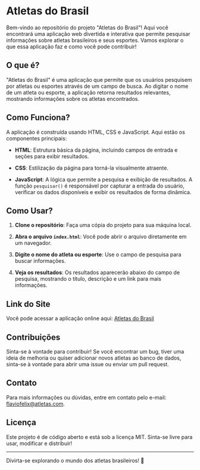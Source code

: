# Atletas do Brasil

Bem-vindo ao repositório do projeto "Atletas do Brasil"! Aqui você encontrará uma aplicação web divertida e interativa que permite pesquisar informações sobre atletas brasileiros e seus esportes. Vamos explorar o que essa aplicação faz e como você pode contribuir!

## O que é?

"Atletas do Brasil" é uma aplicação que permite que os usuários pesquisem por atletas ou esportes através de um campo de busca. Ao digitar o nome de um atleta ou esporte, a aplicação retorna resultados relevantes, mostrando informações sobre os atletas encontrados.

## Como Funciona?

A aplicação é construída usando HTML, CSS e JavaScript. Aqui estão os componentes principais:

- **HTML**: Estrutura básica da página, incluindo campos de entrada e seções para exibir resultados.
  
- **CSS**: Estilização da página para torná-la visualmente atraente.
  
- **JavaScript**: A lógica que permite a pesquisa e exibição de resultados. A função `pesquisar()` é responsável por capturar a entrada do usuário, verificar os dados disponíveis e exibir os resultados de forma dinâmica.

## Como Usar?

1. **Clone o repositório**: Faça uma cópia do projeto para sua máquina local.
  
2. **Abra o arquivo `index.html`**: Você pode abrir o arquivo diretamente em um navegador.

3. **Digite o nome do atleta ou esporte**: Use o campo de pesquisa para buscar informações.

4. **Veja os resultados**: Os resultados aparecerão abaixo do campo de pesquisa, mostrando o título, descrição e um link para mais informações.

## Link do Site

Você pode acessar a aplicação online aqui: [Atletas do Brasil](https://imersao-gemini-zeta.vercel.app/)

## Contribuições

Sinta-se à vontade para contribuir! Se você encontrar um bug, tiver uma ideia de melhoria ou quiser adicionar novos atletas ao banco de dados, sinta-se à vontade para abrir uma issue ou enviar um pull request.

## Contato

Para mais informações ou dúvidas, entre em contato pelo e-mail: flaviofelix@atletas.com.

## Licença

Este projeto é de código aberto e está sob a licença MIT. Sinta-se livre para usar, modificar e distribuir!

---

Divirta-se explorando o mundo dos atletas brasileiros! 🏅